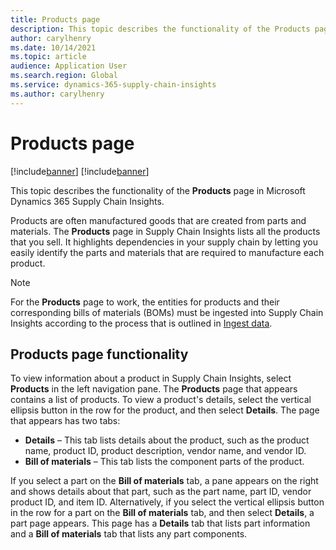 ```yaml
---
title: Products page
description: This topic describes the functionality of the Products page in Microsoft Dynamics 365 Supply Chain Insights.
author: carylhenry
ms.date: 10/14/2021
ms.topic: article
audience: Application User
ms.search.region: Global
ms.service: dynamics-365-supply-chain-insights
ms.author: carylhenry
---
```


# Products page

[!include[banner](includes/banner.md)]
[!include[banner](includes/preview-banner.md)]

This topic describes the functionality of the **Products** page in Microsoft Dynamics 365 Supply Chain Insights.

Products are often manufactured goods that are created from parts and materials. The **Products** page in Supply Chain Insights lists all the products that you sell. It highlights dependencies in your supply chain by letting you easily identify the parts and materials that are required to manufacture each product.

> [!NOTE]
> For the **Products** page to work, the entities for products and their corresponding bills of materials (BOMs) must be ingested into Supply Chain Insights according to the process that is outlined in [Ingest data](ingest-data.md).

## Products page functionality

To view information about a product in Supply Chain Insights, select **Products** in the left navigation pane. The **Products** page that appears contains a list of products. To view a product's details, select the vertical ellipsis button in the row for the product, and then select **Details**. The page that appears has two tabs:

- **Details** – This tab lists details about the product, such as the product name, product ID, product description, vendor name, and vendor ID.
- **Bill of materials** – This tab lists the component parts of the product.

If you select a part on the **Bill of materials** tab, a pane appears on the right and shows details about that part, such as the part name, part ID, vendor product ID, and item ID. Alternatively, if you select the vertical ellipsis button in the row for a part on the **Bill of materials** tab, and then select **Details**, a part page appears. This page has a **Details** tab that lists part information and a **Bill of materials** tab that lists any part components.

<!-- ![selecting a product, looking at its bill of material, and then choosing an item listed in the bill of material](/articles/media/Basket-assembly-product.gif)-->
